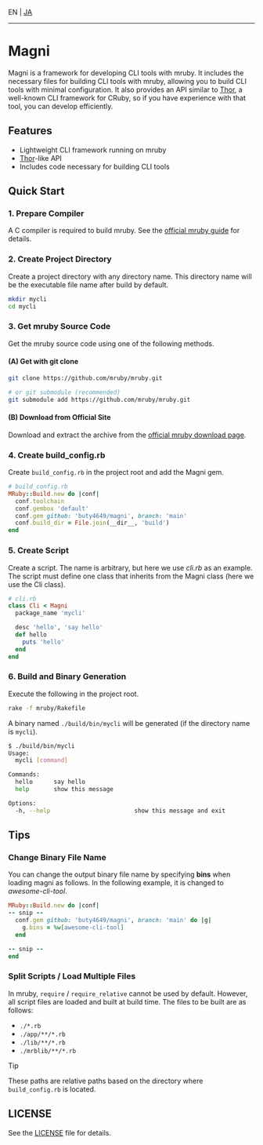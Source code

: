 EN | [JA](./README_ja.md)

---

# Magni

Magni is a framework for developing CLI tools with mruby. It includes the necessary files for building CLI tools with mruby, allowing you to build CLI tools with minimal configuration. It also provides an API similar to [Thor](https://github.com/rails/thor), a well-known CLI framework for CRuby, so if you have experience with that tool, you can develop efficiently.

## Features
- Lightweight CLI framework running on mruby
- [Thor](https://github.com/rails/thor)-like API
- Includes code necessary for building CLI tools

## Quick Start

### 1. Prepare Compiler
A C compiler is required to build mruby. See the [official mruby guide](https://github.com/mruby/mruby/blob/master/doc/guides/compile.md) for details.

### 2. Create Project Directory
Create a project directory with any directory name.
This directory name will be the executable file name after build by default.

```sh
mkdir mycli
cd mycli
```

### 3. Get mruby Source Code
Get the mruby source code using one of the following methods.

#### (A) Get with git clone
```sh
git clone https://github.com/mruby/mruby.git

# or git submodule (recommended)
git submodule add https://github.com/mruby/mruby.git
```

#### (B) Download from Official Site
Download and extract the archive from the [official mruby download page](https://mruby.org/downloads/).

### 4. Create build\_config.rb
Create `build_config.rb` in the project root and add the Magni gem.

```ruby
# build_config.rb
MRuby::Build.new do |conf|
  conf.toolchain
  conf.gembox 'default'
  conf.gem github: 'buty4649/magni', branch: 'main'
  conf.build_dir = File.join(__dir__, 'build')
end
```

### 5. Create Script
Create a script. The name is arbitrary, but here we use *cli.rb* as an example.
The script must define one class that inherits from the Magni class (here we use the Cli class).

```ruby
# cli.rb
class Cli < Magni
  package_name 'mycli'

  desc 'hello', 'say hello'
  def hello
    puts 'hello'
  end
end
```

### 6. Build and Binary Generation
Execute the following in the project root.
```sh
rake -f mruby/Rakefile
```

A binary named `./build/bin/mycli` will be generated (if the directory name is `mycli`).

```sh
$ ./build/bin/mycli
Usage:
  mycli [command]

Commands:
  hello      say hello
  help       show this message

Options:
  -h, --help                        show this message and exit
```

## Tips

### Change Binary File Name
You can change the output binary file name by specifying **bins** when loading magni as follows. In the following example, it is changed to *awesome-cli-tool*.

```ruby
MRuby::Build.new do |conf|
-- snip --
  conf.gem github: 'buty4649/magni', branch: 'main' do |g|
    g.bins = %w[awesome-cli-tool]
  end

-- snip --
end
```

### Split Scripts / Load Multiple Files

In mruby, `require` / `require_relative` cannot be used by default. However, all script files are loaded and built at build time. The files to be built are as follows:

* `./*.rb`
* `./app/**/*.rb`
* `./lib/**/*.rb`
* `./mrblib/**/*.rb`

> [!TIP]
> These paths are relative paths based on the directory where `build_config.rb` is located.

## LICENSE

See the [LICENSE](LICENSE) file for details.

